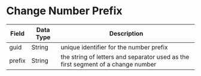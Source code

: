 # Change Number Prefix



| Field | Data Type | Description |
|  --- |  --- |  --- | 
| guid | String | unique identifier for the number prefix |
| prefix | String | the string of letters and separator used as the first segment of a change number |

